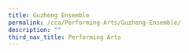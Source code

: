 ```yaml
---
title: Guzheng Ensemble
permalink: /cca/Performing-Arts/Guzheng-Ensemble/
description: ""
third_nav_title: Performing Arts
---
```

